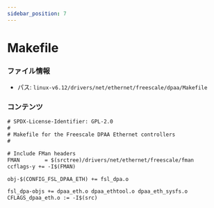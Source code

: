 ```yaml
---
sidebar_position: 7
---
```

# Makefile

### ファイル情報

- パス: `linux-v6.12/drivers/net/ethernet/freescale/dpaa/Makefile`

### コンテンツ

```txt
# SPDX-License-Identifier: GPL-2.0
#
# Makefile for the Freescale DPAA Ethernet controllers
#

# Include FMan headers
FMAN        = $(srctree)/drivers/net/ethernet/freescale/fman
ccflags-y += -I$(FMAN)

obj-$(CONFIG_FSL_DPAA_ETH) += fsl_dpa.o

fsl_dpa-objs += dpaa_eth.o dpaa_ethtool.o dpaa_eth_sysfs.o
CFLAGS_dpaa_eth.o := -I$(src)

```
